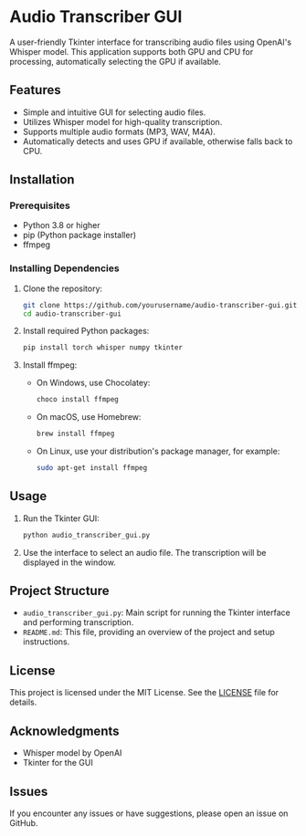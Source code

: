 # Audio Transcriber GUI

A user-friendly Tkinter interface for transcribing audio files using OpenAI's Whisper model. This application supports both GPU and CPU for processing, automatically selecting the GPU if available.


## Features

- Simple and intuitive GUI for selecting audio files.
- Utilizes Whisper model for high-quality transcription.
- Supports multiple audio formats (MP3, WAV, M4A).
- Automatically detects and uses GPU if available, otherwise falls back to CPU.

## Installation

### Prerequisites

- Python 3.8 or higher
- pip (Python package installer)
- ffmpeg

### Installing Dependencies

1. Clone the repository:
    ```bash
    git clone https://github.com/yourusername/audio-transcriber-gui.git
    cd audio-transcriber-gui
    ```

2. Install required Python packages:
    ```bash
    pip install torch whisper numpy tkinter
    ```

3. Install ffmpeg:
    - On Windows, use Chocolatey:
      ```bash
      choco install ffmpeg
      ```
    - On macOS, use Homebrew:
      ```bash
      brew install ffmpeg
      ```
    - On Linux, use your distribution's package manager, for example:
      ```bash
      sudo apt-get install ffmpeg
      ```

## Usage

1. Run the Tkinter GUI:
    ```bash
    python audio_transcriber_gui.py
    ```

2. Use the interface to select an audio file. The transcription will be displayed in the window.

## Project Structure

- `audio_transcriber_gui.py`: Main script for running the Tkinter interface and performing transcription.
- `README.md`: This file, providing an overview of the project and setup instructions.

## License

This project is licensed under the MIT License. See the [LICENSE](LICENSE) file for details.

## Acknowledgments

- Whisper model by OpenAI
- Tkinter for the GUI

## Issues

If you encounter any issues or have suggestions, please open an issue on GitHub.
